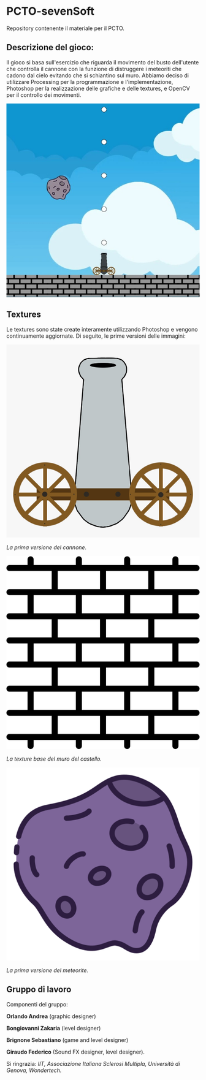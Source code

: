 # PCTO-sevenSoft
Repository contenente il materiale per il PCTO.

## Descrizione del gioco:
Il gioco si basa sull'esercizio che riguarda il movimento del busto dell'utente che controlla il cannone con la funzione di distruggere i meteoriti che cadono dal cielo evitando che si schiantino sul muro. Abbiamo deciso di utilizzare Processing per la programmazione e l'implementazione, Photoshop per la realizzazione delle grafiche e delle textures, e OpenCV per il controllo dei movimenti.

![alt-text](https://github.com/andreaorlando333/PCTO-sevenSoft/blob/main/bozze%20progetto/Textures/WhatsApp%20Image%202021-03-05%20at%2013.21.49.jpeg "Versione BETA del gioco.")

 ## Textures
 Le textures sono state create interamente utilizzando Photoshop e vengono continuamente aggiornate. Di seguito, le prime versioni delle immagini:
 
 ![alt-text](https://github.com/andreaorlando333/PCTO-sevenSoft/blob/main/bozze%20progetto/Textures/cannone.jpg "Prima versione del cannone.")
 
 *La prima versione del cannone.*
 
 ![alt-text](https://github.com/andreaorlando333/PCTO-sevenSoft/blob/main/bozze%20progetto/Textures/brick-wall%20(1).png "Texture base del muro.")
 
 *La texture base del muro del castello.*
  
 ![alt-text](https://github.com/andreaorlando333/PCTO-sevenSoft/blob/main/bozze%20progetto/Textures/asteroid.png "Meteorite.")
 
 *La prima versione del meteorite.*
 
 
## Gruppo di lavoro
Componenti del gruppo: 

**Orlando Andrea** (graphic designer)

**Bongiovanni Zakaria** (level designer)

**Brignone Sebastiano** (game and level designer)

**Giraudo Federico** (Sound FX designer, level designer). 

Si ringrazia: *IIT, Associazione Italiana Sclerosi Multipla, Università di Genova, Wondertech.*
